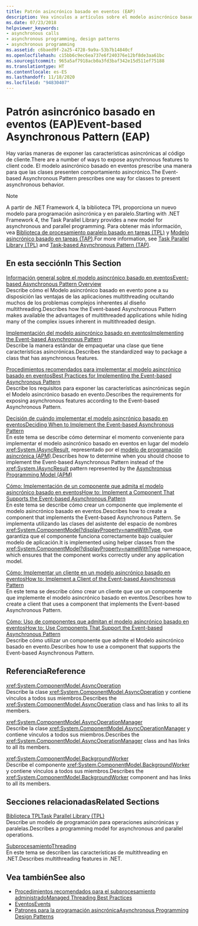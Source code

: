```yaml
---
title: Patrón asincrónico basado en eventos (EAP)
description: Vea vínculos a artículos sobre el modelo asincrónico basado en eventos (EAP) en .NET, como la implementación, los procedimientos recomendados y la implementación de un cliente EAP, entre otros.
ms.date: 07/23/2018
helpviewer_keywords:
- asynchronous calls
- asynchronous programming, design patterns
- asynchronous programming
ms.assetid: c6baed9f-2a25-4728-9a9a-53b7b14840cf
ms.openlocfilehash: c15bb6c9ec6ea737e6f240376e12bf8de3aa61bc
ms.sourcegitcommit: 965a5af7918acb0a3fd3baf342e15d511ef75188
ms.translationtype: HT
ms.contentlocale: es-ES
ms.lasthandoff: 11/18/2020
ms.locfileid: "94830407"
---
```

# <a name="event-based-asynchronous-pattern-eap"></a><span data-ttu-id="e41f9-103">Patrón asincrónico basado en eventos (EAP)</span><span class="sxs-lookup"><span data-stu-id="e41f9-103">Event-based Asynchronous Pattern (EAP)</span></span>

<span data-ttu-id="e41f9-104">Hay varias maneras de exponer las características asincrónicas al código de cliente.</span><span class="sxs-lookup"><span data-stu-id="e41f9-104">There are a number of ways to expose asynchronous features to client code.</span></span> <span data-ttu-id="e41f9-105">El modelo asincrónico basado en eventos prescribe una manera para que las clases presenten comportamiento asincrónico.</span><span class="sxs-lookup"><span data-stu-id="e41f9-105">The Event-based Asynchronous Pattern prescribes one way for classes to present asynchronous behavior.</span></span>  
  
> [!NOTE]
> <span data-ttu-id="e41f9-106">A partir de .NET Framework 4, la biblioteca TPL proporciona un nuevo modelo para programación asincrónica y en paralelo.</span><span class="sxs-lookup"><span data-stu-id="e41f9-106">Starting with .NET Framework 4, the Task Parallel Library provides a new model for asynchronous and parallel programming.</span></span> <span data-ttu-id="e41f9-107">Para obtener más información, vea [Biblioteca de procesamiento paralelo basado en tareas (TPL)](../parallel-programming/task-parallel-library-tpl.md) y [Modelo asincrónico basado en tareas (TAP)](task-based-asynchronous-pattern-tap.md).</span><span class="sxs-lookup"><span data-stu-id="e41f9-107">For more information, see [Task Parallel Library (TPL)](../parallel-programming/task-parallel-library-tpl.md) and [Task-based Asynchronous Pattern (TAP)](task-based-asynchronous-pattern-tap.md).</span></span>
  
## <a name="in-this-section"></a><span data-ttu-id="e41f9-108">En esta sección</span><span class="sxs-lookup"><span data-stu-id="e41f9-108">In This Section</span></span>

 [<span data-ttu-id="e41f9-109">Información general sobre el modelo asincrónico basado en eventos</span><span class="sxs-lookup"><span data-stu-id="e41f9-109">Event-based Asynchronous Pattern Overview</span></span>](event-based-asynchronous-pattern-overview.md)  
 <span data-ttu-id="e41f9-110">Describe cómo el Modelo asincrónico basado en evento pone a su disposición las ventajas de las aplicaciones multithreading ocultando muchos de los problemas complejos inherentes al diseño multithreading.</span><span class="sxs-lookup"><span data-stu-id="e41f9-110">Describes how the Event-based Asynchronous Pattern makes available the advantages of multithreaded applications while hiding many of the complex issues inherent in multithreaded design.</span></span>  
  
 [<span data-ttu-id="e41f9-111">Implementación del modelo asincrónico basado en eventos</span><span class="sxs-lookup"><span data-stu-id="e41f9-111">Implementing the Event-based Asynchronous Pattern</span></span>](implementing-the-event-based-asynchronous-pattern.md)  
 <span data-ttu-id="e41f9-112">Describe la manera estándar de empaquetar una clase que tiene características asincrónicas.</span><span class="sxs-lookup"><span data-stu-id="e41f9-112">Describes the standardized way to package a class that has asynchronous features.</span></span>  
  
 [<span data-ttu-id="e41f9-113">Procedimientos recomendados para implementar el modelo asincrónico basado en eventos</span><span class="sxs-lookup"><span data-stu-id="e41f9-113">Best Practices for Implementing the Event-based Asynchronous Pattern</span></span>](best-practices-for-implementing-the-event-based-asynchronous-pattern.md)  
 <span data-ttu-id="e41f9-114">Describe los requisitos para exponer las características asincrónicas según el Modelo asincrónico basado en evento.</span><span class="sxs-lookup"><span data-stu-id="e41f9-114">Describes the requirements for exposing asynchronous features according to the Event-based Asynchronous Pattern.</span></span>  
  
 [<span data-ttu-id="e41f9-115">Decisión de cuándo implementar el modelo asincrónico basado en eventos</span><span class="sxs-lookup"><span data-stu-id="e41f9-115">Deciding When to Implement the Event-based Asynchronous Pattern</span></span>](deciding-when-to-implement-the-event-based-asynchronous-pattern.md)  
 <span data-ttu-id="e41f9-116">En este tema se describe cómo determinar el momento conveniente para implementar el modelo asincrónico basado en eventos en lugar del modelo <xref:System.IAsyncResult>, representado por el [modelo de programación asincrónica (APM)](asynchronous-programming-model-apm.md).</span><span class="sxs-lookup"><span data-stu-id="e41f9-116">Describes how to determine when you should choose to implement the Event-based Asynchronous Pattern instead of the <xref:System.IAsyncResult> pattern represented by the [Asynchronous Programming Model (APM)](asynchronous-programming-model-apm.md)</span></span>
  
 [<span data-ttu-id="e41f9-117">Cómo: Implementación de un componente que admita el modelo asincrónico basado en eventos</span><span class="sxs-lookup"><span data-stu-id="e41f9-117">How to: Implement a Component That Supports the Event-based Asynchronous Pattern</span></span>](component-that-supports-the-event-based-asynchronous-pattern.md)  
 <span data-ttu-id="e41f9-118">En este tema se describe cómo crear un componente que implemente el modelo asincrónico basado en eventos.</span><span class="sxs-lookup"><span data-stu-id="e41f9-118">Describes how to create a component that implements the Event-based Asynchronous Pattern.</span></span> <span data-ttu-id="e41f9-119">Se implementa utilizando las clases del asistente del espacio de nombres <xref:System.ComponentModel?displayProperty=nameWithType>, que garantiza que el componente funciona correctamente bajo cualquier modelo de aplicación.</span><span class="sxs-lookup"><span data-stu-id="e41f9-119">It is implemented using helper classes from the <xref:System.ComponentModel?displayProperty=nameWithType> namespace, which ensures that the component works correctly under any application model.</span></span>  

 [<span data-ttu-id="e41f9-120">Cómo: Implementar un cliente en un modelo asincrónico basado en eventos</span><span class="sxs-lookup"><span data-stu-id="e41f9-120">How to: Implement a Client of the Event-based Asynchronous Pattern</span></span>](how-to-implement-a-client-of-the-event-based-asynchronous-pattern.md)  
 <span data-ttu-id="e41f9-121">En este tema se describe cómo crear un cliente que use un componente que implemente el modelo asincrónico basado en eventos.</span><span class="sxs-lookup"><span data-stu-id="e41f9-121">Describes how to create a client that uses a component that implements the Event-based Asynchronous Pattern.</span></span>
  
 [<span data-ttu-id="e41f9-122">Cómo: Uso de componentes que admitan el modelo asincrónico basado en eventos</span><span class="sxs-lookup"><span data-stu-id="e41f9-122">How to: Use Components That Support the Event-based Asynchronous Pattern</span></span>](how-to-use-components-that-support-the-event-based-asynchronous-pattern.md)  
 <span data-ttu-id="e41f9-123">Describe cómo utilizar un componente que admite el Modelo asincrónico basado en evento.</span><span class="sxs-lookup"><span data-stu-id="e41f9-123">Describes how to use a component that supports the Event-based Asynchronous Pattern.</span></span>  
  
## <a name="reference"></a><span data-ttu-id="e41f9-124">Referencia</span><span class="sxs-lookup"><span data-stu-id="e41f9-124">Reference</span></span>

 <xref:System.ComponentModel.AsyncOperation>  
 <span data-ttu-id="e41f9-125">Describe la clase <xref:System.ComponentModel.AsyncOperation> y contiene vínculos a todos sus miembros.</span><span class="sxs-lookup"><span data-stu-id="e41f9-125">Describes the <xref:System.ComponentModel.AsyncOperation> class and has links to all its members.</span></span>  
  
 <xref:System.ComponentModel.AsyncOperationManager>  
 <span data-ttu-id="e41f9-126">Describe la clase <xref:System.ComponentModel.AsyncOperationManager> y contiene vínculos a todos sus miembros.</span><span class="sxs-lookup"><span data-stu-id="e41f9-126">Describes the <xref:System.ComponentModel.AsyncOperationManager> class and has links to all its members.</span></span>  
  
 <xref:System.ComponentModel.BackgroundWorker>  
 <span data-ttu-id="e41f9-127">Describe el componente <xref:System.ComponentModel.BackgroundWorker> y contiene vínculos a todos sus miembros.</span><span class="sxs-lookup"><span data-stu-id="e41f9-127">Describes the <xref:System.ComponentModel.BackgroundWorker> component and has links to all its members.</span></span>  
  
## <a name="related-sections"></a><span data-ttu-id="e41f9-128">Secciones relacionadas</span><span class="sxs-lookup"><span data-stu-id="e41f9-128">Related Sections</span></span>

 [<span data-ttu-id="e41f9-129">Biblioteca TPL</span><span class="sxs-lookup"><span data-stu-id="e41f9-129">Task Parallel Library (TPL)</span></span>](../parallel-programming/task-parallel-library-tpl.md)  
 <span data-ttu-id="e41f9-130">Describe un modelo de programación para operaciones asincrónicas y paralelas.</span><span class="sxs-lookup"><span data-stu-id="e41f9-130">Describes a programming model for asynchronous and parallel operations.</span></span>  
  
 [<span data-ttu-id="e41f9-131">Subprocesamiento</span><span class="sxs-lookup"><span data-stu-id="e41f9-131">Threading</span></span>](../threading/index.md)  
 <span data-ttu-id="e41f9-132">En este tema se describen las características de multithreading en .NET.</span><span class="sxs-lookup"><span data-stu-id="e41f9-132">Describes multithreading features in .NET.</span></span>  
  
## <a name="see-also"></a><span data-ttu-id="e41f9-133">Vea también</span><span class="sxs-lookup"><span data-stu-id="e41f9-133">See also</span></span>

- [<span data-ttu-id="e41f9-134">Procedimientos recomendados para el subprocesamiento administrado</span><span class="sxs-lookup"><span data-stu-id="e41f9-134">Managed Threading Best Practices</span></span>](../threading/managed-threading-best-practices.md)
- [<span data-ttu-id="e41f9-135">Eventos</span><span class="sxs-lookup"><span data-stu-id="e41f9-135">Events</span></span>](../events/index.md)
- [<span data-ttu-id="e41f9-136">Patrones para la programación asincrónica</span><span class="sxs-lookup"><span data-stu-id="e41f9-136">Asynchronous Programming Design Patterns</span></span>](index.md)
